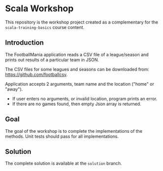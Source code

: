 # Scala Workshop

This repository is the workshop project created as a complementary for the `scala-training-basics` course content.

## Introduction

The FootballMania application reads a CSV file of a league/season and prints out results of a particular team in JSON.

The CSV files for some leagues and seasons can be downloaded from: https://github.com/footballcsv.

Application accepts 2 arguments, team name and the location ("home" or "away").
* If user enters no arguments, or invalid location, program prints an error.
* If there are no games found, then empty Json array is returned.

## Goal

The goal of the workshop is to complete the implementations of the methods. Unit tests should pass for all implementations.

## Solution

The complete solution is available at the `solution` branch.